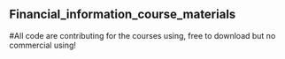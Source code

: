 ## Financial_information_course_materials

#All code are contributing for the courses using, free to download but no commercial using!
